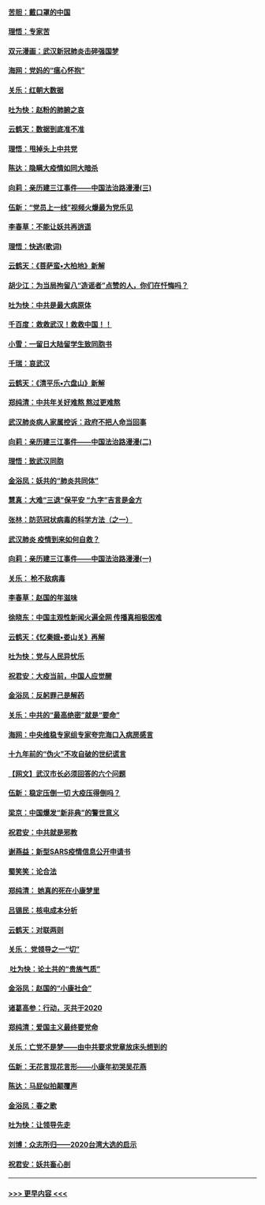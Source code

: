 #### [苦胆：戴口罩的中国](../pages/nsc993/n11845576.md?t=02051744) 
#### [理悟：专家苦](../pages/nsc993/n11845564.md?t=02051744) 
#### [双元漫画：武汉新冠肺炎击碎强国梦](../pages/nsc993/n11843320.md?t=02051744) 
#### [海网：党妈的“瘟心怀抱”](../pages/nsc993/n11840740.md?t=02051744) 
#### [关乐：红朝大数据](../pages/nsc993/n11840675.md?t=02051744) 
#### [吐为快：赵粉的肺腑之哀](../pages/nsc993/n11840618.md?t=02051744) 
#### [云鹤天：数据到底准不准](../pages/nsc993/n11840325.md?t=02051744) 
#### [理悟：甩掉头上中共党](../pages/nsc993/n11838826.md?t=02051744) 
#### [陈达：隐瞒大疫情如同大暗杀](../pages/nsc993/n11838771.md?t=02051744) 
#### [向莉：亲历建三江事件——中国法治路漫漫(三)](../pages/nsc993/n11831825.md?t=02051744) 
#### [伍新：“党员上一线”视频火爆最为党乐见](../pages/nsc993/n11838200.md?t=02051744) 
#### [李春草：不能让妖共再逍遥](../pages/nsc993/n11838102.md?t=02051744) 
#### [理悟：快逃(歌词)](../pages/nsc993/n11838083.md?t=02051744) 
#### [云鹤天：《菩萨蛮▪大柏地》新解](../pages/nsc993/n11838059.md?t=02051744) 
#### [胡少江：为当局拘留八“造谣者”点赞的人，你们在忏悔吗？](../pages/nsc993/n11836801.md?t=02051744) 
#### [吐为快：中共是最大病原体](../pages/nsc993/n11836748.md?t=02051744) 
#### [千百度：救救武汉！救救中国！！](../pages/nsc993/n11836145.md?t=02051744) 
#### [小雪：一留日大陆留学生致同胞书](../pages/nsc993/n11834624.md?t=02051744) 
#### [千瑞：哀武汉](../pages/nsc993/n11833647.md?t=02051744) 
#### [云鹤天：《清平乐▪六盘山》新解](../pages/nsc993/n11833611.md?t=02051744) 
#### [郑纯清：中共年关好难熬 熬过更难熬](../pages/nsc993/n11833489.md?t=02051744) 
#### [武汉肺炎病人家属控诉：政府不把人命当回事](../pages/nsc993/n11833205.md?t=02051744) 
#### [向莉：亲历建三江事件——中国法治路漫漫(二)](../pages/nsc993/n11829102.md?t=02051744) 
#### [理悟：致武汉同胞](../pages/nsc993/n11831522.md?t=02051744) 
#### [金浴凤：妖共的“肺炎共同体”](../pages/nsc993/n11829448.md?t=02051744) 
#### [慧真：大难“三退”保平安 “九字”吉言是金方](../pages/nsc993/n11829501.md?t=02051744) 
#### [张林：防范冠状病毒的科学方法（之一）](../pages/nsc993/n11828618.md?t=02051744) 
#### [武汉肺炎 疫情到来如何自救？](../pages/nsc993/n11827632.md?t=02051744) 
#### [向莉：亲历建三江事件——中国法治路漫漫(一)](../pages/nsc993/n11827190.md?t=02051744) 
#### [关乐： 枪不敌病毒](../pages/nsc993/n11826746.md?t=02051744) 
#### [李春草：赵国的年滋味](../pages/nsc993/n11826321.md?t=02051744) 
#### [徐晓东：中国主观性新闻火遍全网 传播真相极困难](../pages/nsc993/n11826508.md?t=02051744) 
#### [云鹤天：《忆秦娥▪娄山关》再解](../pages/nsc993/n11824682.md?t=02051744) 
#### [吐为快：党与人民异忧乐](../pages/nsc993/n11824660.md?t=02051744) 
#### [祝君安：大疫当前，中国人应觉醒](../pages/nsc993/n11821946.md?t=02051744) 
#### [金浴凤：反躬罪己是解药](../pages/nsc993/n11820280.md?t=02051744) 
#### [关乐：中共的“最高绝密”就是“要命”](../pages/nsc993/n11816946.md?t=02051744) 
#### [海网：中央维稳专家组专家夸完海口入病房感言](../pages/nsc993/n11815138.md?t=02051744) 
#### [十九年前的“伪火”不攻自破的世纪谎言](../pages/nsc993/n11813238.md?t=02051744) 
#### [【网文】武汉市长必须回答的六个问题](../pages/nsc993/n11813848.md?t=02051744) 
#### [伍新：稳定压倒一切 大疫压得倒吗？](../pages/nsc993/n11812634.md?t=02051744) 
#### [梁京：中国爆发“新非典”的警世意义](../pages/nsc993/n11812554.md?t=02051744) 
#### [祝君安：中共就是邪教](../pages/nsc993/n11812431.md?t=02051744) 
#### [谢燕益：新型SARS疫情信息公开申请书](../pages/nsc993/n11808840.md?t=02051744) 
#### [蜀笑笑：论合法](../pages/nsc993/n11808064.md?t=02051744) 
#### [郑纯清： 她真的死在小康梦里](../pages/nsc993/n11806623.md?t=02051744) 
#### [吕锡民：核电成本分析](../pages/nsc993/n11806284.md?t=02051744) 
#### [云鹤天：对联两则](../pages/nsc993/n11805957.md?t=02051744) 
#### [关乐： 党领导之一“切”](../pages/nsc993/n11804505.md?t=02051744) 
#### [ 吐为快：论土共的“贵族气质”](../pages/nsc993/n11804490.md?t=02051744) 
#### [金浴凤：赵国的“小康社会”](../pages/nsc993/n11804452.md?t=02051744) 
#### [诸葛高参：行动，灭共于2020](../pages/nsc993/n11804120.md?t=02051744) 
#### [郑纯清：爱国主义最终要党命](../pages/nsc993/n11802197.md?t=02051744) 
#### [关乐：亡党不是梦——由中共要求党章放床头想到的](../pages/nsc993/n11802156.md?t=02051744) 
#### [伍新：无花言现花言形——小康年初哭吴花燕](../pages/nsc993/n11800044.md?t=02051744) 
#### [陈达：马屁似拍颠覆声](../pages/nsc993/n11800010.md?t=02051744) 
#### [金浴凤：春之歌](../pages/nsc993/n11797687.md?t=02051744) 
#### [吐为快：让领导先走](../pages/nsc993/n11797512.md?t=02051744) 
#### [刘博：众志所归——2020台湾大选的启示](../pages/nsc993/n11796878.md?t=02051744) 
#### [祝君安：妖共畜心剖](../pages/nsc993/n11794273.md?t=02051744) 

----
#### [ >>> 更早内容 <<< ](../indexes/nsc993-earlier.md)
